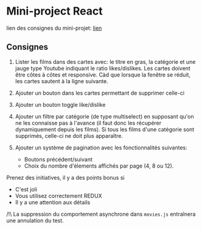 # Mini-project React

lien des consignes du mini-projet: [lien](https://github.com/Particeep/react-interview)

## Consignes

1. Lister les films dans des cartes avec: le titre en gras, la catégorie et une jauge type Youtube indiquant le ratio likes/dislikes. Les cartes doivent être côtes à côtes et responsive. Càd que lorsque la fenêtre se réduit, les cartes sautent à la ligne suivante.

2. Ajouter un bouton dans les cartes permettant de supprimer celle-ci

3. Ajouter un bouton toggle like/dislike

4. Ajouter un filtre par catégorie (de type multiselect) en supposant qu'on ne les connaisse pas à l'avance (il faut donc les récupérer dynamiquement depuis les films). Si tous les films d'une catégorie sont supprimés, celle-ci ne doit plus apparaître.

5. Ajouter un système de pagination avec les fonctionnalités suivantes:
   - Boutons précédent/suivant
   - Choix du nombre d'élements affichés par page (4, 8 ou 12).

Prenez des initiatives, il y a des points bonus si

- C'est joli
- Vous utilisez correctement REDUX
- Il y a une attention aux détails

/!\ La suppression du comportement asynchrone dans `movies.js` entraînera une annulation du test.
